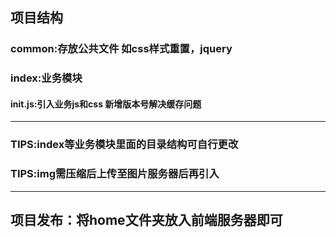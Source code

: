 ## 项目结构
### common:存放公共文件 如css样式重置，jquery
### index:业务模块
#### init.js:引入业务js和css 新增版本号解决缓存问题
----
###  TIPS:index等业务模块里面的目录结构可自行更改
###  TIPS:img需压缩后上传至图片服务器后再引入	
----
## 项目发布：将home文件夹放入前端服务器即可
